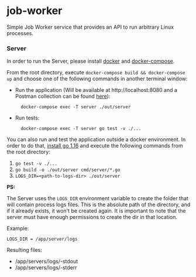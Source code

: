 # job-worker

Simple Job Worker service that provides an API to run arbitrary Linux processes.

###  Server
In order to run the Server, please install [docker](https://docs.docker.com/get-docker/) and [docker-compose](https://docs.docker.com/compose/install/).

From the root directory, execute `docker-compose build && docker-compose up` and choose one of the following commands in another terminal window:

* Run the application (Will be available at http://localhost:8080 and a Postman collection can be found [here](assets/postman)):

        docker-compose exec -T server ./out/server

* Run tests:

        docker-compose exec -T server go test -v ./...

You can also run and test the application outside a docker environment. In order to do that, [install go 1.16](https://golang.org/doc/install) and execute the following commands from the root directory:

1. `go test -v ./...`
2. `go build -o ./out/server cmd/server/*.go`
3. `LOGS_DIR=<path-to-logs-dir> ./out/server`

<strong>PS:</strong>

The Server uses the `LOGS_DIR` environment variable to create the folder that will contain process logs files. This is the
absolute path of the directory, and if it already exists, it won't be created again. It is important to note that the server
must have enough permissions to create the dir in that location.

Example:

`LOGS_DIR = /app/server/logs`

Resulting files:

* /app/servers/logs/<job-id>-stdout
* /app/servers/logs/<job-id>-stderr
